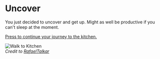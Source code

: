 # Uncover
You just decided to uncover and get up. Might as well be productive if you can't sleep at the moment.

[Press to continue your journey to the kitchen.](kitchen.md)

![Walk to Kitchen](images/to-kitchen)  
_Credit to [RafaelTalkar](https://pixabay.com/en/users/RafaelTalkar-2082695/)_